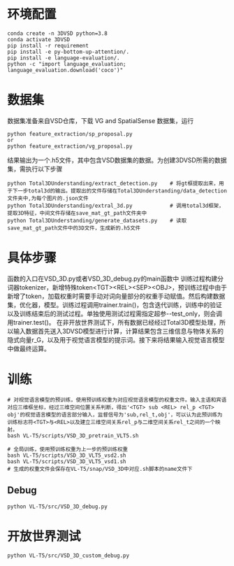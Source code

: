 # 环境配置
```
conda create -n 3DVSD python=3.8
conda activate 3DVSD
pip install -r requirement
pip install -e py-bottom-up-attention/.
pip install -e language-evaluation/.
python -c "import language_evaluation; language_evaluation.download('coco')"
```

# 数据集
数据集准备来自VSD仓库，下载 VG and SpatialSense 数据集，运行
```
python feature_extraction/sp_proposal.py
or 
python feature_extraction/vg_proposal.py
```
结果输出为一个.h5文件，其中包含VSD数据集的数据。为创建3DVSD所需的数据集，需执行以下步骤
```
python Total3DUnderstanding/extract_detection.py    # 将gt框提取出来，用于下一步total3d的输出。提取出的文件存储在Total3DUnderstanding/data_detection文件夹中,为每个图片的.json文件
python Total3DUnderstanding/extral_3d.py            # 调用total3d框架，提取3D特征，中间文件存储在save_mat_gt_path文件夹中
python Total3DUnderstanding/generate_datasets.py    # 读取save_mat_gt_path文件中的3D文件，生成新的.h5文件
```

# 具体步骤
函数的入口在VSD_3D.py或者VSD_3D_debug.py的main函数中
训练过程构建分词器tokenizer，新增特殊token\<TGT>\<REL>\<SEP>\<OBJ>，预训练过程中由于新增了token，加载权重时需要手动对词向量部分的权重手动赋值。然后构建数据集，优化器，模型。训练过程调用trainer.train()，包含迭代训练，训练中的验证以及训练结束后的测试过程。单独使用测试过程需指定超参--test_only，则会调用trainer.test()。
在非开放世界测试下，所有数据已经经过Total3D模型处理，所以输入数据首先送入3DVSD模型进行计算，计算结果包含三维信息与物体关系的隐式向量r_G，以及用于视觉语言模型的提示词。接下来将结果输入视觉语言模型中做最终运算。
# 训练
```
# 对视觉语言模型的预训练，使用预训练权重为对应视觉语言模型的权重文件。输入主语和宾语对应三维框坐标，经过三维空间位置关系判断，得出'<TGT> sub <REL> rel_p <TGT> obj'的视觉语言模型的语言部分输入，监督信号为'sub,rel_t,obj'，可以认为此预训练为训练标志符<TGT>与<REL>以及建立三维空间关系rel_p与二维空间关系rel_t之间的一个映射。
bash VL-T5/scripts/VSD_3D_pretrain_VLT5.sh

# 全局训练，使用预训练权重为上一步的预训练权重
bash VL-T5/scripts/VSD_3D_VLT5_vsd2.sh
bash VL-T5/scripts/VSD_3D_VLT5_vsd1.sh
# 生成的权重文件会保存在VL-T5/snap/VSD_3D中对应.sh脚本的name文件下
```

## Debug
```
python VL-T5/src/VSD_3D_debug.py
```

# 开放世界测试
```
python VL-T5/src/VSD_3D_custom_debug.py
```